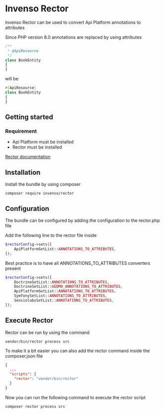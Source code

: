 # Invenso Rector

Invenso   Rector can be used to  convert Api Platform annotations to attributes

Since PHP version 8.0 annotations are replaced by using attributes

```php
/**
 * @ApiResource 
 */
class BookEntity 
{
}
```

will be

```php
#[ApiResource] 
class BookEntity 
{
}
```

## Getting started

### Requirement

* Api Platform must be installed
* Rector must be installed

[Rector documentation](https://getrector.com/documentation)

## Installation

Install the bundle by using composer

```shell
composer require invenso/rector
```

## Configuration

The bundle can be configured by adding the configuration to the rector.php file

Add the following line to the rector file inside

```php
$rectorConfig->sets([
    ApiPlatformSetList::ANNOTATIONS_TO_ATTRIBUTES,
]);
```

Best practice is to have all ANNOTATIONS_TO_ATTRIBUTES converters present


```php
$rectorConfig->sets([
    DoctrineSetList::ANNOTATIONS_TO_ATTRIBUTES,
    DoctrineSetList::GEDMO_ANNOTATIONS_TO_ATTRIBUTES,
    ApiPlatformSetList::ANNOTATIONS_TO_ATTRIBUTES,
    SymfonySetList::ANNOTATIONS_TO_ATTRIBUTES,
    SensiolabsSetList::ANNOTATIONS_TO_ATTRIBUTES,
]);
```

## Execute Rector

Rector can be run by using the command

```shell
vendor/bin/rector process src
```

To make it a bit easier you can also add the rector command inside the composer.json file

```json
{
  ...
  "scripts": {
    "rector": "vendor/bin/rector"
  }
}
```

Now you can run the following command to execute the rector script

```shell
composer rector process src
```